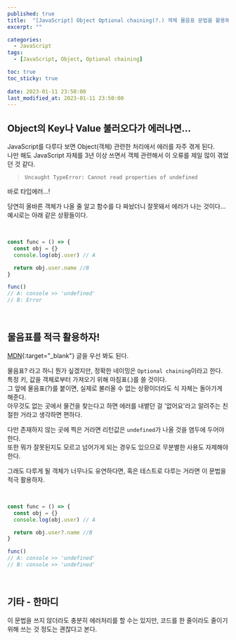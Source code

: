 ```yaml
---
published: true
title:  "[JavaScript] Object Optional chaining(?.) 객체 물음표 문법을 활용해라"  
excerpt: ""

categories:
  - JavaScript
tags:
  - [JavaScript, Object, Optional chaining]

toc: true
toc_sticky: true
 
date: 2023-01-11 23:50:00
last_modified_at: 2023-01-11 23:50:00
---
```


## Object의 Key나 Value 불러오다가 에러나면...  
JavaScript를 다루다 보면 Object(객체) 관련한 처리에서 에러를 자주 겪게 된다.  
나만 해도 JavaScript 자체를 3년 이상 쓰면서 객체 관련해서 이 오류를 제일 많이 겪었던 것 같다.  

> `Uncaught TypeError: Cannot read properties of undefined`  

바로 타입에러...!  

당연히 올바른 객체가 나올 줄 알고 함수를 다 짜놨더니 잘못돼서 에러가 나는 것이다...  
예시로는 아래 같은 상황들이다.  

<br>


```js
const func = () => {
  const obj = {}
  console.log(obj.user) // A

  return obj.user.name //B
}

func()
// A: console >> 'undefined'
// B: Error
```  
<br>

## 물음표를 적극 활용하자!  

[MDN](https://developer.mozilla.org/en-US/docs/Web/JavaScript/Reference/Operators/Optional_chaining){:target="_blank"} 글을 우선 봐도 된다.  

물음표? 라고 하니 뭔가 싶겠지만, 정확한 네이밍은 `Optional chaining`이라고 한다.  
특정 키, 값을 객체로부터 가져오기 위해 마침표(.)를 쓸 것이다.  
그 앞에 물음표(?)를 붙이면, 실제로 불러올 수 없는 상황이더라도 식 자체는 돌아가게 해준다.  
아무것도 없는 곳에서 물건을 찾는다고 하면 에러를 내뱉던 걸 '없어요'라고 알려주는 친절한 거라고 생각하면 편하다.  

다만 존재하지 않는 곳에 찍은 거라면 리턴값은 `undefined`가 나올 것을 염두에 두어야 한다.  
또한 뭐가 잘못된지도 모르고 넘어가게 되는 경우도 있으므로 무분별한 사용도 자제해야 한다.  

그래도 다루게 될 객체가 너무나도 유연하다면, 혹은 테스트로 다루는 거라면 이 문법을 적극 활용하자.  

<br>

```js
const func = () => {
  const obj = {}
  console.log(obj.user) // A

  return obj.user?.name //B
}

func()
// A: console >> 'undefined'
// B: console >> 'undefined'
```  
<br>


## 기타 - 한마디  
이 문법을 쓰지 않더라도 충분히 에러처리를 할 수는 있지만, 코드를 한 줄이라도 줄이기 위해 쓰는 것 정도는 괜찮다고 본다.  

<br>
<br>